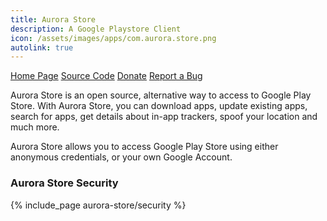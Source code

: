 ```yaml
---
title: Aurora Store
description: A Google Playstore Client
icon: /assets/images/apps/com.aurora.store.png
autolink: true
---
```


<div class="button-bar" markdown="0">
<a class="btn" href="http://auroraoss.com">Home Page</a>
<a class="btn" href="https://gitlab.com/AuroraOSS/AuroraStore">Source Code</a>
<a class="btn" href="https://www.paypal.me/whyorean">Donate</a>
<a class="btn" href="https://gitlab.com/AuroraOSS/AuroraStore/issues">Report a Bug</a>
</div>

Aurora Store is an open source, alternative way to access to Google Play Store. With Aurora Store, you can 
download apps, update existing apps, search for apps, get details about in-app trackers, spoof your location and much more.

Aurora Store allows you to access Google Play Store using either anonymous credentials, or your own Google Account.

### Aurora Store Security

{% include_page aurora-store/security %}
